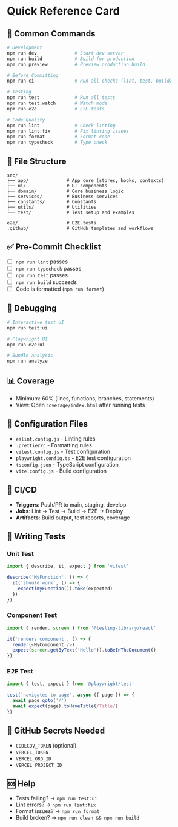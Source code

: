 # Quick Reference Card

## 🚀 Common Commands

```bash
# Development
npm run dev              # Start dev server
npm run build            # Build for production
npm run preview          # Preview production build

# Before Committing
npm run ci               # Run all checks (lint, test, build)

# Testing
npm run test             # Run all tests
npm run test:watch       # Watch mode
npm run e2e              # E2E tests

# Code Quality
npm run lint             # Check linting
npm run lint:fix         # Fix linting issues
npm run format           # Format code
npm run typecheck        # Type check
```

## 📁 File Structure

```
src/
├── app/              # App core (stores, hooks, contexts)
├── ui/               # UI components
├── domain/           # Core business logic
├── services/         # Business services
├── constants/        # Constants
├── utils/            # Utilities
└── test/             # Test setup and examples

e2e/                  # E2E tests
.github/              # GitHub templates and workflows
```

## ✅ Pre-Commit Checklist

- [ ] `npm run lint` passes
- [ ] `npm run typecheck` passes
- [ ] `npm run test` passes
- [ ] `npm run build` succeeds
- [ ] Code is formatted (`npm run format`)

## 🐛 Debugging

```bash
# Interactive test UI
npm run test:ui

# Playwright UI
npm run e2e:ui

# Bundle analysis
npm run analyze
```

## 📊 Coverage

- Minimum: 60% (lines, functions, branches, statements)
- View: Open `coverage/index.html` after running tests

## 🔧 Configuration Files

- `eslint.config.js` - Linting rules
- `.prettierrc` - Formatting rules
- `vitest.config.js` - Test configuration
- `playwright.config.ts` - E2E test configuration
- `tsconfig.json` - TypeScript configuration
- `vite.config.js` - Build configuration

## 🤖 CI/CD

- **Triggers**: Push/PR to main, staging, develop
- **Jobs**: Lint → Test → Build → E2E → Deploy
- **Artifacts**: Build output, test reports, coverage

## 📝 Writing Tests

### Unit Test
```typescript
import { describe, it, expect } from 'vitest'

describe('MyFunction', () => {
  it('should work', () => {
    expect(myFunction()).toBe(expected)
  })
})
```

### Component Test
```typescript
import { render, screen } from '@testing-library/react'

it('renders component', () => {
  render(<MyComponent />)
  expect(screen.getByText('Hello')).toBeInTheDocument()
})
```

### E2E Test
```typescript
import { test, expect } from '@playwright/test'

test('navigates to page', async ({ page }) => {
  await page.goto('/')
  await expect(page).toHaveTitle(/Title/)
})
```

## 🔐 GitHub Secrets Needed

- `CODECOV_TOKEN` (optional)
- `VERCEL_TOKEN`
- `VERCEL_ORG_ID`
- `VERCEL_PROJECT_ID`

## 🆘 Help

- Tests failing? → `npm run test:ui`
- Lint errors? → `npm run lint:fix`
- Format issues? → `npm run format`
- Build broken? → `npm run clean && npm run build`

